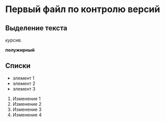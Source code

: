 # Первый файл по контролю версий

## Выделение текста

*курсив.*

**полужирный**

## Списки

* элемент 1
* элемент 2
* элемент 3

1. Изменение 1
2. Изменение 2
3. Изменение 3
4. Изменение 4
